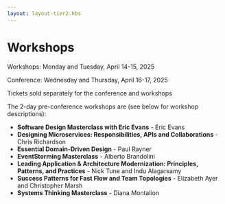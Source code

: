 ```yaml
---
layout: layout-tier2.hbs
---
```


<div class="container section workshops">
   <div class="col-lg-6 col-lg-offset-3">
   <h1 class="text-center">Workshops</h1>
<p>Workshops: Monday and Tuesday, April 14-15, 2025</p>
<p>Conference: Wednesday and Thursday, April 16-17, 2025</p>
<p>Tickets sold separately for the conference and workshops</p>
<p>The 2-day pre-conference workshops are (see below for workshop descriptions):</p>
<div style="margin:0 auto; margin-right: auto;text-align:left">
<p><ul>
   <li><strong>Software Design Masterclass with Eric Evans</strong> - Eric Evans</li>
   <li><strong>Designing Microservices: Responsibilities, APIs and Collaborations</strong> - Chris Richardson</li>
   <li><strong>Essential Domain-Driven Design</strong> - Paul Rayner</li>
   <li><strong>EventStorming Masterclass</strong> - Alberto Brandolini</li>
   <li><strong>Leading Application & Architecture Modernization: Principles, Patterns, and Practices</strong> - Nick Tune and Indu Alagarsamy</li>
   <li><strong>Success Patterns for Fast Flow and Team Topologies</strong> - Elizabeth Ayer and Christopher Marsh</li>
   <li><strong>Systems Thinking Masterclass</strong> - Diana Montalion</li>
</ul></p>
</div>
</div>
   <div class="col-lg-12">
      <script type="text/javascript" src="https://sessionize.com/api/v2/q3d6hwxt/view/Sessions"></script>
   </div>
</div>
